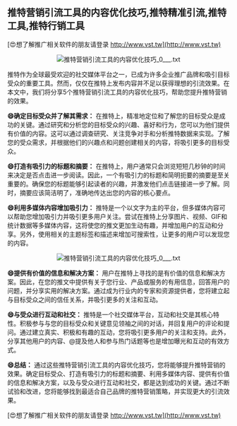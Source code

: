## **推特营销引流工具的内容优化技巧,推特精准引流,推特工具,推特行销工具**

[😍想了解推广相关软件的朋友请登录 http://www.vst.tw](http://www.vst.tw)

 <center><img src="https://vst.tw/MP4/tuiguang/png/2.png" alt="推特营销引流工具的内容优化技巧_0___.txt"></center>

推特作为全球最受欢迎的社交媒体平台之一，已成为许多企业推广品牌和吸引目标受众的重要工具。然而，仅仅在推特上发布内容并不足以获得理想的引流效果。在本文中，我们将分享5个推特营销引流工具的内容优化技巧，帮助您提升推特营销的效果。

**😄确定目标受众并了解其需求：**
在推特上，精准地定位和了解您的目标受众是成功的关键。通过研究和分析您的目标受众的兴趣、喜好和行为，您可以为他们提供有价值的内容。这可以通过调查研究、关注竞争对手和分析推特数据来实现。了解您的受众需求，并根据他们的兴趣点和问题创建相关的内容，将吸引更多的目标受众。

**😄打造有吸引力的标题和摘要：**
在推特上，用户通常只会浏览短短几秒钟的时间来决定是否点击进一步阅读。因此，一个有吸引力的标题和简明扼要的摘要是至关重要的。确保您的标题能够引起读者的兴趣，并激发他们点击链接进一步了解。同时，摘要应该简洁明了，准确地传达出您的内容的核心要点。

**😄利用多媒体内容增加吸引力：**
推特是一个以文字为主的平台，但多媒体内容可以帮助您增加吸引力并吸引更多用户关注。尝试在推特上分享图片、视频、GIF和统计数据等多媒体内容，这将使您的推文更加生动有趣，并增加用户的互动和分享。另外，使用相关的主题标签和描述来增加可搜索性，让更多的用户可以发现您的内容。

 <center><img src="https://vst.tw/MP4/tuiguang/png/8.png" alt="推特营销引流工具的内容优化技巧_0___.txt"></center>

**😄提供有价值的信息和解决方案：**
用户在推特上寻找的是有价值的信息和解决方案。因此，在您的推文中提供有关于您行业、产品或服务的有用信息，回答用户的问题，并分享实用的解决方案。通过成为行业内的专家和资源提供者，您将建立起与目标受众之间的信任关系，并吸引更多的关注和互动。

**😄与受众进行互动和社交：**
推特是一个社交媒体平台，互动和社交是其核心特性。积极参与与您的目标受众和关键意见领袖之间的对话，并回复用户的评论和提问。通过建立真实、积极和有趣的互动，您将吸引更多用户的关注和支持。此外，分享其他用户的内容、@提及他人和参与热门话题等也是增加曝光和互动的有效方式。

**😄总结：**
通过这些推特营销引流工具的内容优化技巧，您将能够提升推特营销的效果。确定目标受众、打造有吸引力的标题和摘要、利用多媒体内容、提供有价值的信息和解决方案，以及与受众进行互动和社交，都是达到成功的关键。通过不断试验和改进，您将能够找到最适合自己品牌的推特营销策略，并实现更大的引流效果。

[😍想了解推广相关软件的朋友请登录 http://www.vst.tw](http://www.vst.tw)



